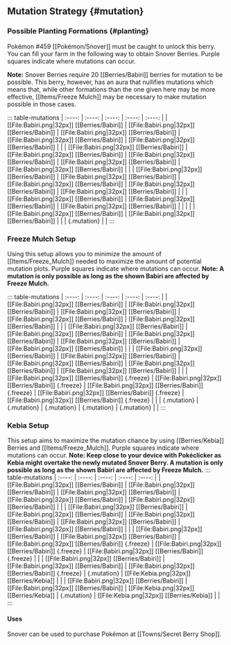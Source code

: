 ## Mutation Strategy {#mutation}

### Possible Planting Formations {#planting}

Pokémon #459 [[Pokémon/Snover]] must be caught to unlock this berry. You can fill your farm in the following way to obtain Snover Berries. Purple squares indicate where mutations can occur.

**Note:** Snover Berries require 20 [[Berries/Babiri]] berries for mutation to be possible. This berry, however, has an aura that nullifies mutations which means that, while other formations than the one given here may be more effective, [[Items/Freeze Mulch]] may be necessary to make mutation possible in those cases.

::: table-mutations
| :----: | :----: | :----: | :----: | :----: |
| [[File:Babiri.png\|32px]] [[Berries/Babiri]] | [[File:Babiri.png\|32px]] [[Berries/Babiri]] | [[File:Babiri.png\|32px]] [[Berries/Babiri]] | [[File:Babiri.png\|32px]] [[Berries/Babiri]] | [[File:Babiri.png\|32px]] [[Berries/Babiri]] | |
| [[File:Babiri.png\|32px]] [[Berries/Babiri]] | [[File:Babiri.png\|32px]] [[Berries/Babiri]] | [[File:Babiri.png\|32px]] [[Berries/Babiri]] | [[File:Babiri.png\|32px]] [[Berries/Babiri]] | [[File:Babiri.png\|32px]] [[Berries/Babiri]] | |
| [[File:Babiri.png\|32px]] [[Berries/Babiri]] | [[File:Babiri.png\|32px]] [[Berries/Babiri]] | [[File:Babiri.png\|32px]] [[Berries/Babiri]] | [[File:Babiri.png\|32px]] [[Berries/Babiri]] | [[File:Babiri.png\|32px]] [[Berries/Babiri]] | |
| [[File:Babiri.png\|32px]] [[Berries/Babiri]] | [[File:Babiri.png\|32px]] [[Berries/Babiri]] | [[File:Babiri.png\|32px]] [[Berries/Babiri]] | | | |
| [[File:Babiri.png\|32px]] [[Berries/Babiri]] | [[File:Babiri.png\|32px]] [[Berries/Babiri]] | | | {.mutation} | |
:::

### Freeze Mulch Setup

Using this setup allows you to minimize the amount of [[Items/Freeze_Mulch]] needed to maximize the amount of potential mutation plots. Purple squares indicate where mutations can occur.
**Note: A mutation is only possible as long as the shown Babiri are affected by Freeze Mulch.**

::: table-mutations
| :----: | :----: | :----: | :----: | :----: |
| [[File:Babiri.png\|32px]] [[Berries/Babiri]] | [[File:Babiri.png\|32px]] [[Berries/Babiri]] | [[File:Babiri.png\|32px]] [[Berries/Babiri]] | [[File:Babiri.png\|32px]] [[Berries/Babiri]] | [[File:Babiri.png\|32px]] [[Berries/Babiri]] | |
| [[File:Babiri.png\|32px]] [[Berries/Babiri]] | [[File:Babiri.png\|32px]] [[Berries/Babiri]] | [[File:Babiri.png\|32px]] [[Berries/Babiri]] | [[File:Babiri.png\|32px]] [[Berries/Babiri]] | [[File:Babiri.png\|32px]] [[Berries/Babiri]] | |
| [[File:Babiri.png\|32px]] [[Berries/Babiri]] | [[File:Babiri.png\|32px]] [[Berries/Babiri]] | [[File:Babiri.png\|32px]] [[Berries/Babiri]] | [[File:Babiri.png\|32px]] [[Berries/Babiri]] | [[File:Babiri.png\|32px]] [[Berries/Babiri]] | |
| [[File:Babiri.png\|32px]] [[Berries/Babiri]] {.freeze} | [[File:Babiri.png\|32px]] [[Berries/Babiri]] {.freeze} | [[File:Babiri.png\|32px]] [[Berries/Babiri]] {.freeze} | [[File:Babiri.png\|32px]] [[Berries/Babiri]] {.freeze} | [[File:Babiri.png\|32px]] [[Berries/Babiri]] {.freeze} | |
| {.mutation} | {.mutation} | {.mutation} | {.mutation} | {.mutation} | |
:::

### Kebia Setup

This setup aims to maximize the mutation chance by using [[Berries/Kebia]] Berries and [[Items/Freeze_Mulch]]. Purple squares indicate where mutations can occur.
**Note: Keep close to your device with Pokéclicker as Kebia might overtake the newly mutated Snover Berry. A mutation is only possible as long as the shown Babiri are affected by Freeze Mulch.**
::: table-mutations
| :----: | :----: | :----: | :----: | :----: |
| [[File:Babiri.png\|32px]] [[Berries/Babiri]] | [[File:Babiri.png\|32px]] [[Berries/Babiri]] | [[File:Babiri.png\|32px]] [[Berries/Babiri]] | [[File:Babiri.png\|32px]] [[Berries/Babiri]] | [[File:Babiri.png\|32px]] [[Berries/Babiri]] | |
| [[File:Babiri.png\|32px]] [[Berries/Babiri]] | [[File:Babiri.png\|32px]] [[Berries/Babiri]] | [[File:Babiri.png\|32px]] [[Berries/Babiri]] | [[File:Babiri.png\|32px]] [[Berries/Babiri]] | [[File:Babiri.png\|32px]] [[Berries/Babiri]] | |
| [[File:Babiri.png\|32px]] [[Berries/Babiri]] | [[File:Babiri.png\|32px]] [[Berries/Babiri]] | [[File:Babiri.png\|32px]] [[Berries/Babiri]] {.freeze} | [[File:Babiri.png\|32px]] [[Berries/Babiri]] {.freeze} | [[File:Babiri.png\|32px]] [[Berries/Babiri]] {.freeze} | |
| [[File:Babiri.png\|32px]] [[Berries/Babiri]] | [[File:Babiri.png\|32px]] [[Berries/Babiri]] | [[File:Babiri.png\|32px]] [[Berries/Babiri]] {.freeze} | {.mutation} | [[File:Kebia.png\|32px]] [[Berries/Kebia]]  | |
| [[File:Babiri.png\|32px]] [[Berries/Babiri]] | [[File:Babiri.png\|32px]] [[Berries/Babiri]] | [[File:Kebia.png\|32px]] [[Berries/Kebia]] | {.mutation} | [[File:Kebia.png\|32px]] [[Berries/Kebia]] | |
:::


#### Uses
Snover can be used to purchase Pokémon at [[Towns/Secret Berry Shop]].